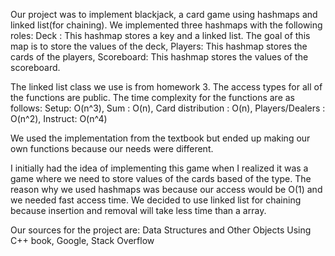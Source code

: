 Our project was to implement blackjack, a card game using hashmaps and linked list(for chaining). We implemented three hashmaps with the following roles: Deck : This hashmap stores a key and a linked list. The goal of this map is to store the values of the deck, Players: This hashmap stores the cards of the players, Scoreboard: This hashmap stores the values of the scoreboard.

The linked list class we use is from homework 3. 
The access types for all of the functions are public. 
The time complexity for the functions are as follows:
Setup: O(n^3), Sum : O(n), Card distribution : O(n), Players/Dealers : O(n^2), Instruct: O(n^4)

We used the implementation from the textbook but ended up making our own functions because our needs were different. 

I initially had the idea of implementing this game when I realized it was a game where we need to store values of the cards based of the type. The reason why we used hashmaps was because our access would be O(1) and we needed fast access time. We decided to use linked list for chaining because insertion and removal will take less time than a array.

Our sources for the project are: Data Structures and Other Objects Using C++ book, Google, Stack Overflow

